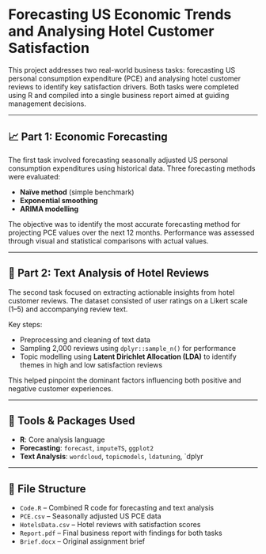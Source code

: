 # Forecasting US Economic Trends and Analysing Hotel Customer Satisfaction

This project addresses two real-world business tasks: forecasting US personal consumption expenditure (PCE) and analysing hotel customer reviews to identify key satisfaction drivers. Both tasks were completed using R and compiled into a single business report aimed at guiding management decisions.

---

## 📈 Part 1: Economic Forecasting

The first task involved forecasting seasonally adjusted US personal consumption expenditures using historical data. Three forecasting methods were evaluated:
- **Naïve method** (simple benchmark)
- **Exponential smoothing**
- **ARIMA modelling**

The objective was to identify the most accurate forecasting method for projecting PCE values over the next 12 months. Performance was assessed through visual and statistical comparisons with actual values.

---

## 💬 Part 2: Text Analysis of Hotel Reviews

The second task focused on extracting actionable insights from hotel customer reviews. The dataset consisted of user ratings on a Likert scale (1–5) and accompanying review text.

Key steps:
- Preprocessing and cleaning of text data
- Sampling 2,000 reviews using `dplyr::sample_n()` for performance
- Topic modelling using **Latent Dirichlet Allocation (LDA)** to identify themes in high and low satisfaction reviews

This helped pinpoint the dominant factors influencing both positive and negative customer experiences.

---

## 🧰 Tools & Packages Used

- **R**: Core analysis language
- **Forecasting**: `forecast`, `imputeTS`, `ggplot2`
- **Text Analysis**: `wordcloud`, `topicmodels`, `ldatuning`, `dplyr

---

## 📁 File Structure

- `Code.R` – Combined R code for forecasting and text analysis  
- `PCE.csv` – Seasonally adjusted US PCE data  
- `HotelsData.csv` – Hotel reviews with satisfaction scores  
- `Report.pdf` – Final business report with findings for both tasks  
- `Brief.docx` – Original assignment brief
